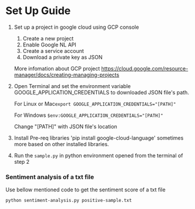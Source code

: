 # Set Up Guide
1. Set up a project in google cloud using GCP console
	1. Create a new project
	2. Enable Google NL API
	3. Create a service account
	4. Download a private key as JSON
	
    More infomation about GCP project https://cloud.google.com/resource-manager/docs/creating-managing-projects

2. Open Terminal and set the environment variable GOOGLE_APPLICATION_CREDENTIALS to downloaded JSON file's path.

   For Linux or Mac`export GOOGLE_APPLICATION_CREDENTIALS="[PATH]"`
   
   For Windows `$env:GOOGLE_APPLICATION_CREDENTIALS="[PATH]"`
   
   Change "[PATH]" with JSON file's location

3. Install Pre-req libraries
 'pip install google-cloud-language'
  sometimes more based on other installed libraries.

4. Run the `sample.py` in python environment opened from the terminal of step 2 	

### Sentiment analysis of a txt file

Use bellow mentioned code to get the sentiment score of a txt file

`python sentiment-analysis.py positive-sample.txt`
